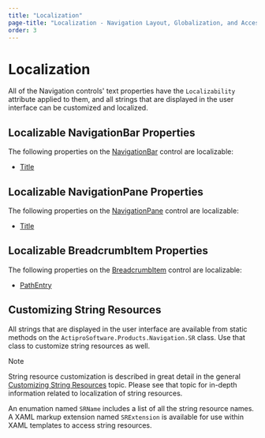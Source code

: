 ```yaml
---
title: "Localization"
page-title: "Localization - Navigation Layout, Globalization, and Accessibility Features"
order: 3
---
```

# Localization

All of the Navigation controls' text properties have the `Localizability` attribute applied to them, and all strings that are displayed in the user interface can be customized and localized.

## Localizable NavigationBar Properties

The following properties on the [NavigationBar](xref:@ActiproUIRoot.Controls.Navigation.NavigationBar) control are localizable:

- [Title](xref:@ActiproUIRoot.Controls.Navigation.NavigationBar.Title)

## Localizable NavigationPane Properties

The following properties on the [NavigationPane](xref:@ActiproUIRoot.Controls.Navigation.NavigationPane) control are localizable:

- [Title](xref:@ActiproUIRoot.Controls.Navigation.NavigationPane.Title)

## Localizable BreadcrumbItem Properties

The following properties on the [BreadcrumbItem](xref:@ActiproUIRoot.Controls.Navigation.BreadcrumbItem) control are localizable:

- [PathEntry](xref:@ActiproUIRoot.Controls.Navigation.BreadcrumbItem.PathEntry)

## Customizing String Resources

All strings that are displayed in the user interface are available from static methods on the `ActiproSoftware.Products.Navigation.SR` class.  Use that class to customize string resources as well.

> [!NOTE]
> String resource customization is described in great detail in the general [Customizing String Resources](../../customizing-string-resources.md) topic.  Please see that topic for in-depth information related to localization of string resources.

An enumation named `SRName` includes a list of all the string resource names.  A XAML markup extension named `SRExtension` is available for use within XAML templates to access string resources.
